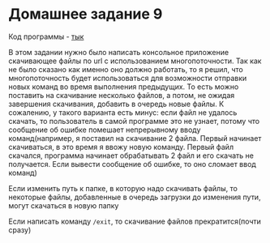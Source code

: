 # Домашнее задание 9

Код программы - [тык](first_version)

В этом задании нужно было написать консольное приложение скачивающее файлы по url с использованием многопоточности. Так как не было сказано как именно оно должно работать, то я решил, что многопоточность будет использоваться для возможности отправки новых команд во время выполнения предыдущих. То есть можно поставить на скачивание несколько файлов, а потом, не ожидая завершения скачивания, добавить в очередь новые файлы. К сожалению, у такого варианта есть минус: если файл не удалось скачать, то пользователь в самой программе это не узнает, потому что сообщение об ошибке помешает непрерывному вводу команд(например, я поставил на скачивание 2 файла. Первый начинает скачиваться, в это время я ввожу новую команду. Первый файл скачался, программа начинает обрабатывать 2 файл и его скачать не получается. Если вывести сообщение об ошибке, то оно сломает ввод команд)

Если изменить путь к папке, в которую надо скачивать файлы, то некоторые файлы, добавленные в очередь загрузки до изменения пути, могут скачаться в новую папку 

Если написать команду ```/exit```, то скачивание файлов прекратится(почти сразу)
